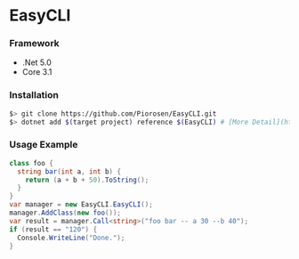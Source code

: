 # EasyCLI

### Framework
- .Net 5.0
- Core 3.1

### Installation
```bash
$> git clone https://github.com/Piorosen/EasyCLI.git
$> dotnet add $(target project) reference $(EasyCLI) # [More Detail](https://docs.microsoft.com/ko-kr/dotnet/core/tools/dotnet-add-reference)
```

### Usage Example
```cs
class foo {
  string bar(int a, int b) {
    return (a + b + 50).ToString();
  }
}
var manager = new EasyCLI.EasyCLI();
manager.AddClass(new foo());
var result = manager.Call<string>("foo bar -- a 30 --b 40");
if (result == "120") {
  Console.WriteLine("Done.");
}
```

